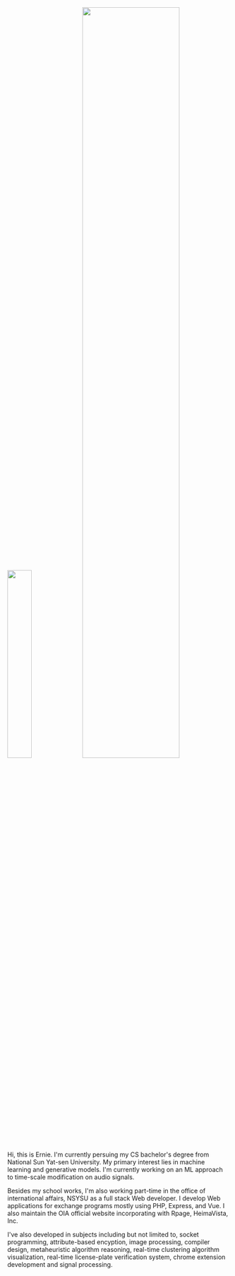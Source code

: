 <div float="left">
  <img src="https://github-readme-stats.vercel.app/api/top-langs/?username=ernestchu&hide=jupyter%20notebook" width="33%">
  <img src="https://i.imgur.com/c4jt321.png" width="66%">
</div>
<p>
  Hi, this is Ernie. I'm currently persuing my CS bachelor's degree from National Sun Yat-sen University. My primary interest lies in machine learning and generative models. I'm currently working on an ML approach to time-scale modification on audio signals.
</p>
<p>
  Besides my school works, I'm also working part-time in the office of international affairs, NSYSU as a full stack Web developer. I develop Web applications for exchange programs mostly using PHP, Express, and Vue. I also maintain the OIA official website incorporating with Rpage, HeimaVista, Inc.
</p>
<p>
  I've also developed in subjects including but not limited to, socket programming, attribute-based encyption, image processing, compiler design, metaheuristic algorithm reasoning, real-time clustering algorithm visualization, real-time license-plate verification system, chrome extension development and signal processing.
</p>
<!--
https://github.com/anuraghazra/github-readme-stats
-->
